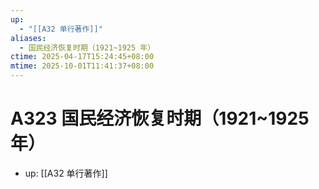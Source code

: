 ```yaml
---
up:
  - "[[A32 单行著作]]"
aliases:
  - 国民经济恢复时期（1921~1925 年）
ctime: 2025-04-17T15:24:45+08:00
mtime: 2025-10-01T11:41:37+08:00
---
```


# A323 国民经济恢复时期（1921~1925 年）

- up: [[A32 单行著作]]
